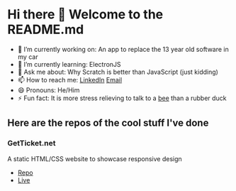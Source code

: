 # Hi there 👋 Welcome to the README.md

- 🔭 I’m currently working on: An app to replace the 13 year old software in my car
- 🌱 I’m currently learning: ElectronJS
- 💬 Ask me about: Why Scratch is better than JavaScript (just kidding)
- 📫 How to reach me: [LinkedIn](https://www.linkedin.com/in/absurdly-eloquent/) [Email](mailto:ethan.henderson397@gmail.com)
- 😄 Pronouns: He/Him
- ⚡ Fun fact: It is more stress relieving to talk to a [bee](https://i.pinimg.com/originals/22/b8/16/22b8161ee0dd1d5425c701586d0afdd3.jpg) than a rubber duck

## Here are the repos of the cool stuff I've done

### GetTicket.net
A static HTML/CSS website to showcase responsive design

- [Repo](http://github.com/absurdlyeloquent/responsive-website)
- [Live](http://absurdlyeloquent.github.io/responsive-website)

<!--
**AbsurdlyEloquent/absurdlyeloquent** is a ✨ _special_ ✨ repository because its `README.md` (this file) appears on your GitHub profile.

Here are some ideas to get you started:

- 🔭 I’m currently working on ...
- 🌱 I’m currently learning ...
- 👯 I’m looking to collaborate on ...
- 🤔 I’m looking for help with ...
- 💬 Ask me about ...
- 📫 How to reach me: ...
- 😄 Pronouns: ...
- ⚡ Fun fact: ...
-->
